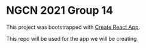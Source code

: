 # NGCN 2021 Group 14 

This project was bootstrapped with [Create React App](https://github.com/facebook/create-react-app).

This repo will be used for the app we will be creating 
